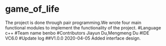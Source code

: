 game_of_life
============
The project is done through pair programming.We wrote four main functional modules to implement the functionality of the project.
#Language
c++
#Team name
benbo
#Contributors
Jiayun Du,Mengmeng Du
#IDE
VC6.0
#Update log
##V1.0.0 2020-04-05
Added interface design.





